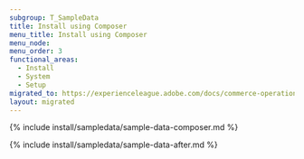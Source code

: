 ```yaml
---
subgroup: T_SampleData
title: Install using Composer
menu_title: Install using Composer
menu_node:
menu_order: 3
functional_areas:
  - Install
  - System
  - Setup
migrated_to: https://experienceleague.adobe.com/docs/commerce-operations/installation-guide/next-steps/sample-data/composer-packages.html
layout: migrated
---
```


{% include install/sampledata/sample-data-composer.md %}

{% include install/sampledata/sample-data-after.md %}
